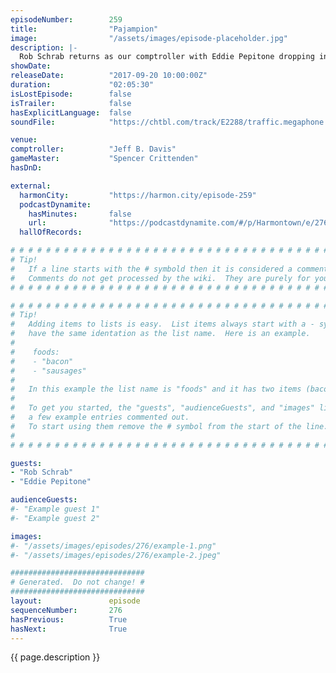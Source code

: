 ```yaml
---
episodeNumber:        259
title:                "Pajampion"
image:                "/assets/images/episode-placeholder.jpg"
description: |-
  Rob Schrab returns as our comptroller with Eddie Pepitone dropping in to discuss comedy. Rob and Dan weigh in on biometrics, then the role playing gang shouts their way through an adventure.
showDate:             
releaseDate:          "2017-09-20 10:00:00Z"
duration:             "02:05:30"
isLostEpisode:        false
isTrailer:            false
hasExplicitLanguage:  false
soundFile:            "https://chtbl.com/track/E2288/traffic.megaphone.fm/STA5061221157.mp3?updated=1596589169"

venue:                
comptroller:          "Jeff B. Davis"
gameMaster:           "Spencer Crittenden"
hasDnD:               

external:
  harmonCity:         "https://harmon.city/episode-259"
  podcastDynamite:
    hasMinutes:       false
    url:              "https://podcastdynamite.com/#/p/Harmontown/e/276/259"
  hallOfRecords:      

# # # # # # # # # # # # # # # # # # # # # # # # # # # # # # # # # # # # # # # # # # # # #
# Tip!
#   If a line starts with the # symbold then it is considered a comment.
#   Comments do not get processed by the wiki.  They are purely for your information.
# # # # # # # # # # # # # # # # # # # # # # # # # # # # # # # # # # # # # # # # # # # # #

# # # # # # # # # # # # # # # # # # # # # # # # # # # # # # # # # # # # # # # # # # # # #
# Tip!
#   Adding items to lists is easy.  List items always start with a - symbol and have
#   have the same identation as the list name.  Here is an example.
#
#    foods:
#    - "bacon"
#    - "sausages"
#
#   In this example the list name is "foods" and it has two items (bacon, and sausages).
#
#   To get you started, the "guests", "audienceGuests", and "images" lists below have
#   a few example entries commented out.
#   To start using them remove the # symbol from the start of the line.
#
# # # # # # # # # # # # # # # # # # # # # # # # # # # # # # # # # # # # # # # # # # # # #

guests:
- "Rob Schrab"
- "Eddie Pepitone"

audienceGuests:
#- "Example guest 1"
#- "Example guest 2"

images:
#- "/assets/images/episodes/276/example-1.png"
#- "/assets/images/episodes/276/example-2.jpeg"

##############################
# Generated.  Do not change! #
##############################
layout:               episode
sequenceNumber:       276
hasPrevious:          True
hasNext:              True
---
```


<!-- The episode description will be rendered here -->
{{ page.description }}

<!-- Add your content BELOW here -->
<!-- vvvvvvvvvvvvvvvvvvvvvvvvvvv -->




<!-- ^^^^^^^^^^^^^^^^^^^^^^^^^^^ -->
<!-- Add your content ABOVE here -->

<!-- The episode gallery will be rendered here -->